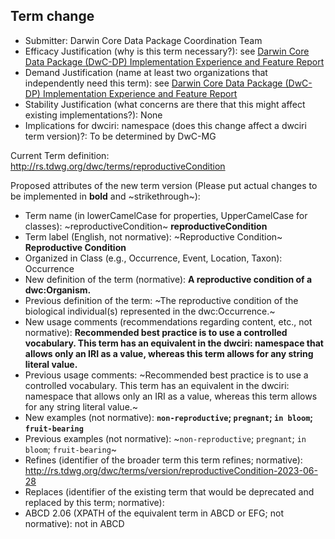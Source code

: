 ## Term change

* Submitter: Darwin Core Data Package Coordination Team
* Efficacy Justification (why is this term necessary?): see [Darwin Core Data Package (DwC-DP) Implementation Experience and Feature Report](https://gbif.github.io/dwc-dp/docs/dwc_dp_implementation_feature_reports.pdf)
* Demand Justification (name at least two organizations that independently need this term): see [Darwin Core Data Package (DwC-DP) Implementation Experience and Feature Report](https://gbif.github.io/dwc-dp/docs/dwc_dp_implementation_feature_reports.pdf)
* Stability Justification (what concerns are there that this might affect existing implementations?): None
* Implications for dwciri: namespace (does this change affect a dwciri term version)?: To be determined by DwC-MG

Current Term definition: http://rs.tdwg.org/dwc/terms/reproductiveCondition

Proposed attributes of the new term version (Please put actual changes to be implemented in **bold** and ~strikethrough~):

* Term name (in lowerCamelCase for properties, UpperCamelCase for classes): ~reproductiveCondition~ **reproductiveCondition**
* Term label (English, not normative): ~Reproductive Condition~ **Reproductive Condition**
* Organized in Class (e.g., Occurrence, Event, Location, Taxon): Occurrence
* New definition of the term (normative): **A reproductive condition of a dwc:Organism.**
* Previous definition of the term: ~The reproductive condition of the biological individual(s) represented in the dwc:Occurrence.~
* New usage comments (recommendations regarding content, etc., not normative): **Recommended best practice is to use a controlled vocabulary. This term has an equivalent in the dwciri: namespace that allows only an IRI as a value, whereas this term allows for any string literal value.** 
* Previous usage comments: ~Recommended best practice is to use a controlled vocabulary. This term has an equivalent in the dwciri: namespace that allows only an IRI as a value, whereas this term allows for any string literal value.~
* New examples (not normative): **`non-reproductive`; `pregnant`; `in bloom`; `fruit-bearing`**
* Previous examples (not normative): ~`non-reproductive`; `pregnant`; `in bloom`; `fruit-bearing`~
* Refines (identifier of the broader term this term refines; normative): http://rs.tdwg.org/dwc/terms/version/reproductiveCondition-2023-06-28
* Replaces (identifier of the existing term that would be deprecated and replaced by this term; normative): 
* ABCD 2.06 (XPATH of the equivalent term in ABCD or EFG; not normative): not in ABCD
